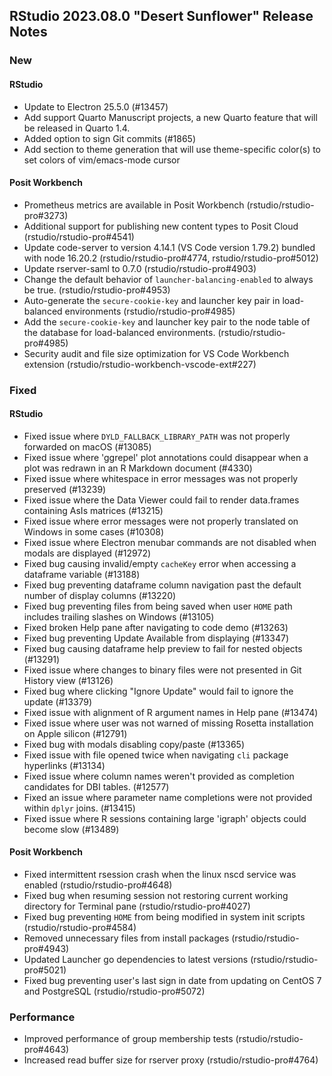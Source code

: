 ## RStudio 2023.08.0 "Desert Sunflower" Release Notes

### New
#### RStudio
- Update to Electron 25.5.0 (#13457)
- Add support Quarto Manuscript projects, a new Quarto feature that will be released in Quarto 1.4.
- Added option to sign Git commits (#1865)
- Add section to theme generation that will use theme-specific color(s) to set colors of vim/emacs-mode cursor

#### Posit Workbench
- Prometheus metrics are available in Posit Workbench (rstudio/rstudio-pro#3273)
- Additional support for publishing new content types to Posit Cloud (rstudio/rstudio-pro#4541)
- Update code-server to version 4.14.1 (VS Code version 1.79.2) bundled with node 16.20.2 (rstudio/rstudio-pro#4774, rstudio/rstudio-pro#5012)
- Update rserver-saml to 0.7.0 (rstudio/rstudio-pro#4903)
- Change the default behavior of `launcher-balancing-enabled` to always be true. (rstudio/rstudio-pro#4953)
- Auto-generate the `secure-cookie-key` and launcher key pair in load-balanced environments (rstudio/rstudio-pro#4985)
- Add the `secure-cookie-key` and launcher key pair to the node table of the database for load-balanced environments. (rstudio/rstudio-pro#4985)
- Security audit and file size optimization for VS Code Workbench extension (rstudio/rstudio-workbench-vscode-ext#227)

### Fixed
#### RStudio
- Fixed issue where `DYLD_FALLBACK_LIBRARY_PATH` was not properly forwarded on macOS (#13085)
- Fixed issue where 'ggrepel' plot annotations could disappear when a plot was redrawn in an R Markdown document (#4330)
- Fixed issue where whitespace in error messages was not properly preserved (#13239)
- Fixed issue where the Data Viewer could fail to render data.frames containing AsIs matrices (#13215)
- Fixed issue where error messages were not properly translated on Windows in some cases (#10308)
- Fixed issue where Electron menubar commands are not disabled when modals are displayed (#12972)
- Fixed bug causing invalid/empty `cacheKey` error when accessing a dataframe variable (#13188)
- Fixed bug preventing dataframe column navigation past the default number of display columns (#13220)
- Fixed bug preventing files from being saved when user `HOME` path includes trailing slashes on Windows (#13105)
- Fixed broken Help pane after navigating to code demo (#13263)
- Fixed bug preventing Update Available from displaying (#13347)
- Fixed bug causing dataframe help preview to fail for nested objects (#13291)
- Fixed issue where changes to binary files were not presented in Git History view (#13126)
- Fixed bug where clicking "Ignore Update" would fail to ignore the update (#13379)
- Fixed issue with alignment of R argument names in Help pane (#13474)
- Fixed issue where user was not warned of missing Rosetta installation on Apple silicon (#12791)
- Fixed bug with modals disabling copy/paste (#13365)
- Fixed issue with file opened twice when navigating `cli` package hyperlinks (#13134)
- Fixed issue where column names weren't provided as completion candidates for DBI tables. (#12577)
- Fixed an issue where parameter name completions were not provided within `dplyr` joins. (#13415)
- Fixed issue where R sessions containing large 'igraph' objects could become slow (#13489)

#### Posit Workbench 
- Fixed intermittent rsession crash when the linux nscd service was enabled (rstudio/rstudio-pro#4648)
- Fixed bug when resuming session not restoring current working directory for Terminal pane (rstudio/rstudio-pro#4027)
- Fixed bug preventing `HOME` from being modified in system init scripts (rstudio/rstudio-pro#4584)
- Removed unnecessary files from install packages (rstudio/rstudio-pro#4943)
- Updated Launcher go dependencies to latest versions (rstudio/rstudio-pro#5021)
- Fixed bug preventing user's last sign in date from updating on CentOS 7 and PostgreSQL (rstudio/rstudio-pro#5072)

### Performance
- Improved performance of group membership tests (rstudio/rstudio-pro#4643)
- Increased read buffer size for rserver proxy (rstudio/rstudio-pro#4764)
